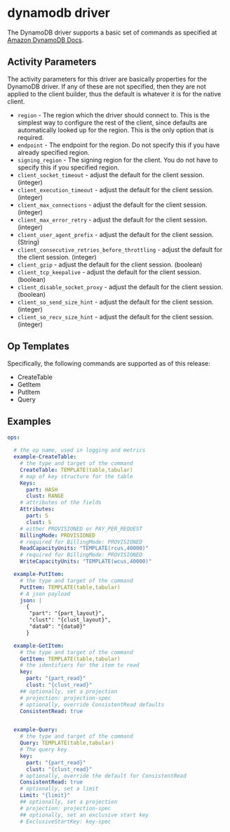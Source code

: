 # dynamodb driver

The DynamoDB driver supports a basic set of commands as specified at
[Amazon DynamoDB Docs](https://docs.aws.amazon.com/amazondynamodb/latest/APIReference/API_Operations_Amazon_DynamoDB.html).

## Activity Parameters

The activity parameters for this driver are basically properties for the DynamoDB driver.
If any of these are not specified, then they are not applied to the client builder,
thus the default is whatever it is for the native client.

* `region` - The region which the driver should connect to. This is the
  simplest way to configure the rest of the client, since defaults are
  automatically looked up for the region. This is the only option that is
  required.
* `endpoint` - The endpoint for the region. Do not specify this if you have
  already specified region.
* `signing_region` - The signing region for the client. You do not have
  to specify this if you specified region.
* `client_socket_timeout` - adjust the default for the client session. (integer)
* `client_execution_timeout` - adjust the default for the client session. (integer)
* `client_max_connections` - adjust the default for the client session. (integer)
* `client_max_error_retry` - adjust the default for the client session. (integer)
* `client_user_agent_prefix` - adjust the default for the client session. (String)
* `client_consecutive_retries_before_throttling` - adjust the default for
  the client session. (integer)
* `client_gzip` - adjust the default for the client session. (boolean)
* `client_tcp_keepalive` - adjust the default for the client session. (boolean)
* `client_disable_socket_proxy` - adjust the default for the client session. (boolean)
* `client_so_send_size_hint` - adjust the default for the client session. (integer)
* `client_so_recv_size_hint` - adjust the default for the client session. (integer)

## Op Templates

Specifically, the following commands are supported as of this release:

* CreateTable
* GetItem
* PutItem
* Query

## Examples

```yaml
ops:

  # the op name, used in logging and metrics
  example-CreateTable:
    # the type and target of the command
    CreateTable: TEMPLATE(table,tabular)
    # map of key structure for the table
    Keys:
      part: HASH
      clust: RANGE
    # attributes of the fields
    Attributes:
      part: S
      clust: S
    # either PROVISIONED or PAY_PER_REQUEST
    BillingMode: PROVISIONED
    # required for BillingMode: PROVISIONED
    ReadCapacityUnits: "TEMPLATE(rcus,40000)"
    # required for BillingMode: PROVISIONED
    WriteCapacityUnits: "TEMPLATE(wcus,40000)"

  example-PutItem:
    # the type and target of the command
    PutItem: TEMPLATE(table,tabular)
    # A json payload
    json: |
      {
       "part": "{part_layout}",
       "clust": "{clust_layout}",
       "data0": "{data0}"
      }

  example-GetItem:
    # the type and target of the command
    GetItem: TEMPLATE(table,tabular)
    # the identifiers for the item to read
    key:
      part: "{part_read}"
      clust: "{clust_read}"
    ## optionally, set a projection
    # projection: projection-spec
    # optionally, override ConsistentRead defaults
    ConsistentRead: true


  example-Query:
    # the type and target of the command
    Query: TEMPLATE(table,tabular)
    # The query key
    key:
      part: "{part_read}"
      clust: "{clust_read}"
    # optionally, override the default for ConsistentRead
    ConsistentRead: true
    # optionally, set a limit
    Limit: "{limit}"
    ## optionally, set a projection
    # projection: projection-spec
    ## optionally, set an exclusive start key
    # ExclusiveStartKey: key-spec

```
